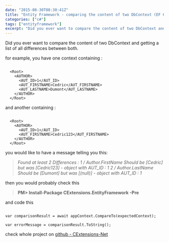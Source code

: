 ```yaml
---
date: "2015-08-30T08:30:41Z"
title: "Entity Framework - comparing the content of two DbContext (EF 6.1)"
categories: ["c#"]
tags: ["entityframework"]
excerpt: "Did you ever want to compare the content of two DbContext and getting a list of all differences bet..."
---
```


Did you ever want to compare the content of two DbContext and getting a list of all differences between both.

for example, you have one context containing :

```

  <Root>
    <AUTHOR>
      <AUT_ID>1</AUT_ID>
      <AUT_FIRSTNAME>Cedric</AUT_FIRSTNAME>
      <AUT_LASTNAME>Dumont</AUT_LASTNAME>
    </AUTHOR>
  </Root>
```

and another containing :

```

  <Root>
    <AUTHOR>
      <AUT_ID>1</AUT_ID>
      <AUT_FIRSTNAME>Cedric123</AUT_FIRSTNAME>
    </AUTHOR>
  </Root>
```

you would like to have a message telling you this:

> _Found at least 2 Differences :_ _1 / Author.FirstName Should be [Cedric] but was [Cedric123] - object with AUT_ID : 1_ _2 / Author.LastName Should be [Dumont] but was [(null)] - object with AUT_ID : 1_

then you would probably check this

> **PM> Install-Package CExtensions.EntityFramework -Pre**

and code this

```

var comparisonResult = await appContext.CompareTo(expectedContext);

var errorMessage = comparisonResult.ToString();

```

check whole project on [github - CExtensions-Net](https://github.com/CedricDumont/CExtensions-Net)